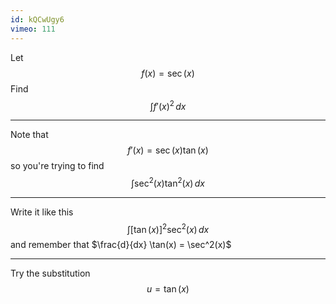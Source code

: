 ```yaml
---
id: kQCwUgy6
vimeo: 111
---
```


Let
$$
f(x) = \sec(x)
$$
Find
$$
\int f'(x)^2 \, dx
$$

---

Note that
$$
f'(x) = \sec(x)\tan(x)
$$
so you're trying to find
$$
\int \sec^2(x) \tan^2(x) \, dx
$$

---

Write it like this
$$
\int \left[ \tan(x) \right]^2 \sec^2(x) \, dx
$$
and remember that $\frac{d}{dx} \tan(x) = \sec^2(x)$

---

Try the substitution
$$
u = \tan(x)
$$
